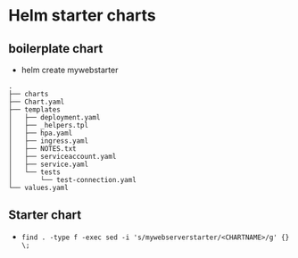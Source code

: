 # Helm starter charts

## boilerplate chart

- helm create mywebstarter


```
.
├── charts
├── Chart.yaml
├── templates
│   ├── deployment.yaml
│   ├── _helpers.tpl
│   ├── hpa.yaml
│   ├── ingress.yaml
│   ├── NOTES.txt
│   ├── serviceaccount.yaml
│   ├── service.yaml
│   └── tests
│       └── test-connection.yaml
└── values.yaml

```


## Starter chart
- `find . -type f -exec sed -i 's/mywebserverstarter/<CHARTNAME>/g' {} \;`